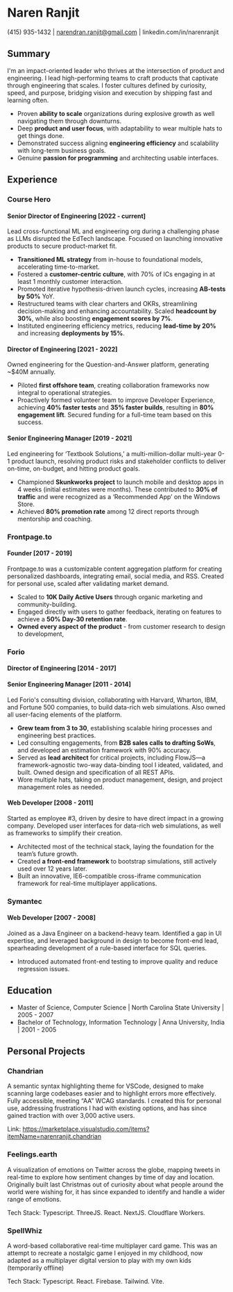 # Naren Ranjit

(415) 935-1432 | narendran.ranjit@gmail.com | linkedin.com/in/narenranjit

## Summary

I'm an impact-oriented leader who thrives at the intersection of product and engineering. I lead high-performing teams to craft products that captivate through engineering that scales. I foster cultures defined by curiosity, speed, and purpose, bridging vision and execution by shipping fast and learning often.

- Proven **ability to scale** organizations during explosive growth as well navigating them through downturns.
- Deep **product and user focus**, with adaptability to wear multiple hats to get things done.
- Demonstrated success aligning **engineering efficiency** and scalability with long-term business goals.
- Genuine **passion for programming** and architecting usable interfaces.

## Experience

### Course Hero

#### Senior Director of Engineering [2022 - current]

Lead cross-functional ML and engineering org during a challenging phase as LLMs disrupted the EdTech landscape. Focused on launching innovative products to secure product-market fit.

- **Transitioned ML strategy** from in-house to foundational models, accelerating time-to-market.
- Fostered a **customer-centric culture**, with 70% of ICs engaging in at least 1 monthly customer interaction.
- Promoted iterative hypothesis-driven launch cycles, increasing **AB-tests by 50%** YoY.
- Restructured teams with clear charters and OKRs, streamlining decision-making and enhancing accountability. Scaled **headcount by 30%**, while also boosting **engagement scores by 7%**.
- Instituted engineering efficiency metrics, reducing **lead-time by 20%** and increasing **deployments by 15%**.

#### Director of Engineering [2021 - 2022]

Owned engineering for the Question-and-Answer platform, generating ~$40M annually.

- Piloted **first offshore team**, creating collaboration frameworks now integral to operational strategies.
- Proactively formed volunteer team to improve Developer Experience, achieving **40% faster tests** and **35% faster builds**, resulting in **80% engagement lift**. Secured funding for a full-time team based on this success.

#### Senior Engineering Manager [2019 - 2021]

Led engineering for ‘Textbook Solutions,’ a multi-million-dollar multi-year 0-1 product launch, resolving product risks and stakeholder conflicts to deliver on-time, on-budget, and hitting product goals.

- Championed **Skunkworks project** to launch mobile and desktop apps in 4 weeks (initial estimates were months). These contributed to **30% of traffic** and were recognized as a ‘Recommended App’ on the Windows Store.
- Achieved **80% promotion rate** among 12 direct reports through mentorship and coaching.

### Frontpage.to

#### Founder [2017 - 2019]

Frontpage.to was a customizable content aggregation platform for creating personalized dashboards, integrating email, social media, and RSS. Created for personal use, scaled after validating market demand.

- Scaled to **10K Daily Active Users** through organic marketing and community-building.
- Engaged directly with users to gather feedback, iterating on features to achieve a **50% Day-30 retention rate**.
- **Owned every aspect of the product** - from customer research to design to development,

### Forio

#### Director of Engineering [2014 - 2017]

#### Senior Engineering Manager [2011 - 2014]

Led Forio's consulting division, collaborating with Harvard, Wharton, IBM, and Fortune 500 companies, to build data-rich web simulations. Also owned all user-facing elements of the platform.

- **Grew team from 3 to 30**, establishing scalable hiring processes and engineering best practices.
- Led consulting engagements, from **B2B sales calls to drafting SoWs**, and developed an estimation framework with 90% accuracy.
- Served as **lead architect** for critical projects, including FlowJS—a framework-agnostic two-way data-binding tool I ideated, validated, and built. Owned design and specification of all REST APIs.
- Wore multiple hats, taking on product management, design, and project management roles as needed.

#### Web Developer [2008 - 2011]

Started as employee #3, driven by desire to have direct impact in a growing company. Developed user interfaces for data-rich web simulations, as well as frameworks to simplify their creation.

- Architected most of the technical stack, laying the foundation for the team’s future growth.
- Created **a front-end framework** to bootstrap simulations, still actively used over 12 years later.
- Built an innovative, IE6-compatible cross-iframe communication framework for real-time multiplayer applications.

### Symantec

#### Web Developer [2007 - 2008]

Joined as a Java Engineer on a backend-heavy team. Identified a gap in UI expertise, and leveraged background in design to become front-end lead, spearheading development of a rule-based interface for SQL queries.

- Introduced automated front-end testing to improve quality and reduce regression issues.

## Education

- Master of Science, Computer Science | North Carolina State University | 2005 - 2007
- Bachelor of Technology, Information Technology | Anna University, India | 2001 - 2005

## Personal Projects

### Chandrian

A semantic syntax highlighting theme for VSCode, designed to make scanning large codebases easier and to highlight errors more effectively. Fully accessible, meeting “AA” WCAG standards. I created this for personal use, addressing frustrations I had with existing options, and has since gained traction with over 3,000 active users.

Link: https://marketplace.visualstudio.com/items?itemName=narenranjit.chandrian

### Feelings.earth

A visualization of emotions on Twitter across the globe, mapping tweets in real-time to explore how sentiment changes by time of day and location. Originally built last Christmas out of curiosity about what people around the world were wishing for, it has since expanded to identify and handle a wider range of emotions.

Tech Stack: Typescript. ThreeJS. React. NextJS. Cloudflare Workers.

### SpellWhiz

A word-based collaborative real-time multiplayer card game. This was an attempt to recreate a nostalgic game I enjoyed in my childhood, now adapted as a multiplayer digital version to play with my own kids (temporarily offline)

Tech Stack: Typescript. React. Firebase. Tailwind. Vite.

